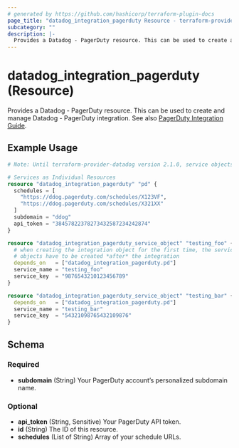 ```yaml
---
# generated by https://github.com/hashicorp/terraform-plugin-docs
page_title: "datadog_integration_pagerduty Resource - terraform-provider-datadog"
subcategory: ""
description: |-
  Provides a Datadog - PagerDuty resource. This can be used to create and manage Datadog - PagerDuty integration. See also PagerDuty Integration Guide https://www.pagerduty.com/docs/guides/datadog-integration-guide/.
---
```


# datadog_integration_pagerduty (Resource)

Provides a Datadog - PagerDuty resource. This can be used to create and manage Datadog - PagerDuty integration. See also [PagerDuty Integration Guide](https://www.pagerduty.com/docs/guides/datadog-integration-guide/).

## Example Usage

```terraform
# Note: Until terraform-provider-datadog version 2.1.0, service objects under the services key were specified inside the datadog_integration_pagerduty resource. This was incompatible with multi-configuration-file setups, where users wanted to have individual service objects controlled from different Terraform configuration files. The recommended approach now is specifying service objects as individual resources using datadog_integration_pagerduty_service_object.

# Services as Individual Resources
resource "datadog_integration_pagerduty" "pd" {
  schedules = [
    "https://ddog.pagerduty.com/schedules/X123VF",
    "https://ddog.pagerduty.com/schedules/X321XX"
  ]
  subdomain = "ddog"
  api_token = "38457822378273432587234242874"
}

resource "datadog_integration_pagerduty_service_object" "testing_foo" {
  # when creating the integration object for the first time, the service
  # objects have to be created *after* the integration
  depends_on   = ["datadog_integration_pagerduty.pd"]
  service_name = "testing_foo"
  service_key  = "9876543210123456789"
}

resource "datadog_integration_pagerduty_service_object" "testing_bar" {
  depends_on   = ["datadog_integration_pagerduty.pd"]
  service_name = "testing_bar"
  service_key  = "54321098765432109876"
}
```

<!-- schema generated by tfplugindocs -->
## Schema

### Required

- **subdomain** (String) Your PagerDuty account’s personalized subdomain name.

### Optional

- **api_token** (String, Sensitive) Your PagerDuty API token.
- **id** (String) The ID of this resource.
- **schedules** (List of String) Array of your schedule URLs.


